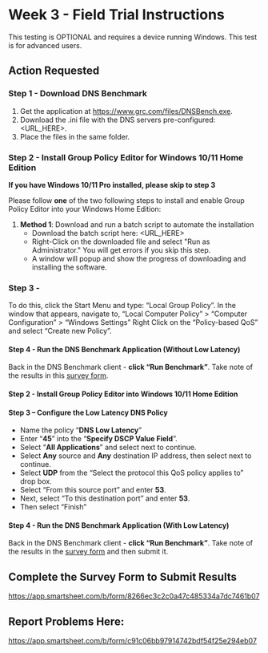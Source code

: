# Week 3 - Field Trial Instructions

This testing is OPTIONAL and requires a device running Windows.  This test is for advanced users.

## Action Requested

### Step 1 - Download DNS Benchmark 
1. Get the application at https://www.grc.com/files/DNSBench.exe.
1. Download the .ini file with the DNS servers pre-configured: <URL_HERE>.
1. Place the files in the same folder.
 
### Step 2 - Install Group Policy Editor for Windows 10/11 Home Edition
**If you have Windows 10/11 Pro installed, please skip to step 3**

Please follow **one** of the two following steps to install and enable Group Policy Editor into your Windows Home Edition:
1. **Method 1**: Download and run a batch script to automate the installation
   * Download the batch script here: <URL_HERE>
   * Right-Click on the downloaded file and select "Run as Administrator." You will get errors if you skip this step.
   * A window will popup and show the progress of downloading and installing the software. 

### Step 3 - 

To do this, click the Start Menu and type: “Local Group Policy”.  In the window that appears, navigate to, “Local Computer Policy” > “Computer Configuration” > “Windows Settings” Right Click on the “Policy-based QoS” and select “Create new Policy”. 
 
#### Step 4 - Run the DNS Benchmark Application (Without Low Latency)
Back in the DNS Benchmark client - **click “Run Benchmark”**. Take note of the results in this [survey form](https://app.smartsheet.com/b/form/8266ec3c2c0a47c485334a7dc7461b07).

#### Step 2 - Install Group Policy Editor into Windows 10/11 Home Edition

 
#### Step 3 – Configure the Low Latency DNS Policy
- Name the policy “**DNS Low Latency**”
- Enter “**45**” into the “**Specify DSCP Value Field**”.
- Select “**All Applications**” and select next to continue.
- Select **Any** source and **Any** destination IP address, then select next to continue. 
- Select **UDP** from the “Select the protocol this QoS policy applies to” drop box.
- Select “From this source port” and enter **53**.
- Next, select “To this destination port” and enter **53**.
- Then select “Finish” 

#### Step 4 - Run the DNS Benchmark Application (With Low Latency)
Back in the DNS Benchmark client - **click “Run Benchmark”**. Take note of the results in the [survey form](https://app.smartsheet.com/b/form/8266ec3c2c0a47c485334a7dc7461b07) and then submit it.

## Complete the Survey Form to Submit Results
https://app.smartsheet.com/b/form/8266ec3c2c0a47c485334a7dc7461b07

## Report Problems Here: 
https://app.smartsheet.com/b/form/c91c06bb97914742bdf54f25e294eb07
